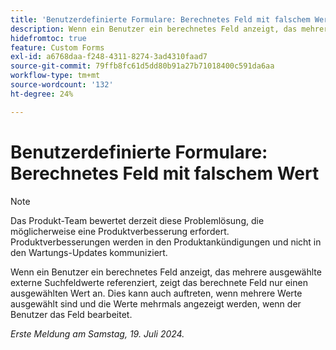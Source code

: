 ```yaml
---
title: 'Benutzerdefinierte Formulare: Berechnetes Feld mit falschem Wert'
description: Wenn ein Benutzer ein berechnetes Feld anzeigt, das mehrere ausgewählte externe Suchfeldwerte referenziert, zeigt das berechnete Feld nur einen ausgewählten Wert an. Dies kann auch auftreten, wenn mehrere Werte ausgewählt sind und die Werte mehrmals angezeigt werden, wenn der Benutzer das Feld bearbeitet.
hidefromtoc: true
feature: Custom Forms
exl-id: a6768daa-f248-4311-8274-3ad4310faad7
source-git-commit: 79ffb8fc61d5dd80b91a27b71018400c591da6aa
workflow-type: tm+mt
source-wordcount: '132'
ht-degree: 24%

---
```


# Benutzerdefinierte Formulare: Berechnetes Feld mit falschem Wert

>[!NOTE]
>
>Das Produkt-Team bewertet derzeit diese Problemlösung, die möglicherweise eine Produktverbesserung erfordert. Produktverbesserungen werden in den Produktankündigungen und nicht in den Wartungs-Updates kommuniziert.

Wenn ein Benutzer ein berechnetes Feld anzeigt, das mehrere ausgewählte externe Suchfeldwerte referenziert, zeigt das berechnete Feld nur einen ausgewählten Wert an. Dies kann auch auftreten, wenn mehrere Werte ausgewählt sind und die Werte mehrmals angezeigt werden, wenn der Benutzer das Feld bearbeitet.

_Erste Meldung am Samstag, 19. Juli 2024._
